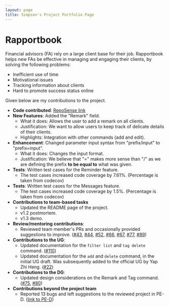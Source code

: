 ```yaml
---
layout: page
title: Simpson's Project Portfolio Page
---
```


# Rapportbook

Financial advisors (FA) rely on a large client base for their job. Rapportbook helps new FAs be effective in 
managing and engaging their clients, by solving the following problems:
- Inefficient use of time
- Motivational issues
- Tracking information about clients
- Hard to promote success status online

Given below are my contributions to the project.

- **Code contributed**: [RepoSense link](https://nus-cs2103-ay2223s1.github.io/tp-dashboard/?search=craeyeons&breakdown=true&sort=groupTitle&sortWithin=title&since=2022-09-16&timeframe=commit&mergegroup=&groupSelect=groupByRepos&checkedFileTypes=docs~functional-code~test-code~other)
- **New Features**: Added the "Remark" field.
  - What it does: Allows the user to add a remark on all clients.
  - Justification: We want to allow users to keep track of delicate details of their clients.
  - Highlights: Integration with other commands (add and edit).
- **Enhancement**: Changed parameter input syntax from "prefix/input" to "prefix=input".
  - What it does: Changes the input format.
  - Justification: We believe that "=" makes more sense than "/" as we are defining the prefix **to be equal to** 
    what was given.
- **Tests**: Written test cases for the Reminder feature.
  - The test cases increased code coverage by 7.61%. (Percentage is taken from codecov)
- **Tests**: Written test cases for the Messages feature.
  - The test cases increased code coverage by 1.5%. (Percentage is taken from codecov)
- **Contributions to team-based tasks**
  - Updated the README page of the project.
  - v1.2 postmortem.
  - v1.3 demo.
- **Review/mentoring contributions**:
  - Reviewed team member's PRs and occasionally provided suggestions to improve.
    ([#43](https://github.com/AY2223S1-CS2103T-T13-2/tp/pull/43),
    [#44](https://github.com/AY2223S1-CS2103T-T13-2/tp/pull/44),
    [#52](https://github.com/AY2223S1-CS2103T-T13-2/tp/pull/52),
    [#66](https://github.com/AY2223S1-CS2103T-T13-2/tp/pull/66),
    [#67](https://github.com/AY2223S1-CS2103T-T13-2/tp/pull/67),
    [#77](https://github.com/AY2223S1-CS2103T-T13-2/tp/pull/77),
    [#89](https://github.com/AY2223S1-CS2103T-T13-2/tp/pull/89))
- **Contributions to the UG**:
    - Updated documentation for the `filter list` and `tag delete` command.
      ([#110](https://github.com/AY2223S1-CS2103T-T13-2/tp/pull/110))
    - Updated documentation for the `add` and `delete` command, in the initial UG draft. Was subsequently added to the
      official UG by Yap Zhi Heng. ([#22](https://github.com/AY2223S1-CS2103T-T13-2/tp/pull/22))
- **Contributions to the DG**:
  - Updated design considerations on the Remark and Tag command. 
  ([#75](https://github.com/AY2223S1-CS2103T-T13-2/tp/pull/75),
  [#80](https://github.com/AY2223S1-CS2103T-T13-2/tp/pull/80))
- **Contributions beyond the project team**
  - Reported 13 bugs and left suggestions to the reviewed project in PE-D. 
  ([link to PE-D](https://github.com/craeyeons/ped/issues))